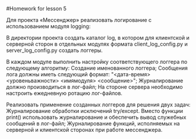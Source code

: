 #Homework for lesson 5

Для проекта «Мессенджер» реализовать логирование с использованием модуля logging:

В директории проекта создать каталог log, в котором для клиентской и серверной сторон в отдельных модулях формата client_log_config.py и server_log_config.py создать логгеры.

В каждом модуле выполнить настройку соответствующего логгера по следующему алгоритму: Создание именованного логгера; Сообщения лога должны иметь следующий формат: "<дата-время> <уровеньважности> <имямодуля> <сообщение>"; Журналирование должно производиться в лог-файл; На стороне сервера необходимо настроить ежедневную ротацию лог-файлов.

Реализовать применение созданных логгеров для решения двух задач: Журналирование обработки исключений try/except. Вместо функции print() использовать журналирование и обеспечить вывод служебных сообщений в лог-файл; Журналирование функций, исполняемых на серверной и клиентской сторонах при работе мессенджера.